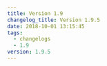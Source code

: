 ```yaml
---
title: Version 1.9
changelog_title: Version 1.9.5
date: 2018-10-01 13:15:45
tags:
  - changelogs
  - 1.9
version: 1.9.5
---
```


<script src="https://gist.github.com/spinnaker-release/d24a2c737db49dda644169cf5fe6d56e.js"/>

